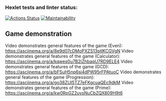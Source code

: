### Hexlet tests and linter status:
[![Actions Status](https://github.com/SomeC0de/java-project-61/workflows/hexlet-check/badge.svg)](https://github.com/SomeC0de/java-project-61/actions)
[![Maintainability](https://api.codeclimate.com/v1/badges/bc953fb0ab378995dab3/maintainability)](https://codeclimate.com/github/SomeC0de/java-project-61)
## Game demonstration
Video demonstrates general features of the game (Even): 	https://asciinema.org/a/8e9d07cDMoPXZS13ptlKCGVgN
Video demonstrates general features of the game (Calculator): 	https://asciinema.org/a/kqwes0u7B2iZhbaqU7RD9ELE4
Video demonstrates general features of the game (GCD):		https://asciinema.org/a/bFSuH5np6si4dPW95rFPAtuoC
Video demonstrates general features of the game (Progression):	https://asciinema.org/a/go38ZUI5TZ7eFKgcuaQEc9dkM
Video demonstrates general features of the game (Prime):	https://asciinema.org/a/kw0RpGZ2uysNuCbZQX809H9t6
